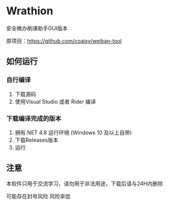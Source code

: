 # Wrathion
安全微办刷课助手GUI版本

原项目：https://github.com/coaixy/weiban-tool

## 如何运行
### 自行编译
1. 下载源码
2. 使用Visual Studio 或者 Rider 编译

### 下载编译完成的版本
1. 拥有.NET 4.8 运行环境 (Windows 10 及以上自带)
2. 下载Releases版本
3. 运行

## 注意
本软件只用于交流学习，请勿用于非法用途，下载后请与24H内删除

可能存在封号风险  风险率低